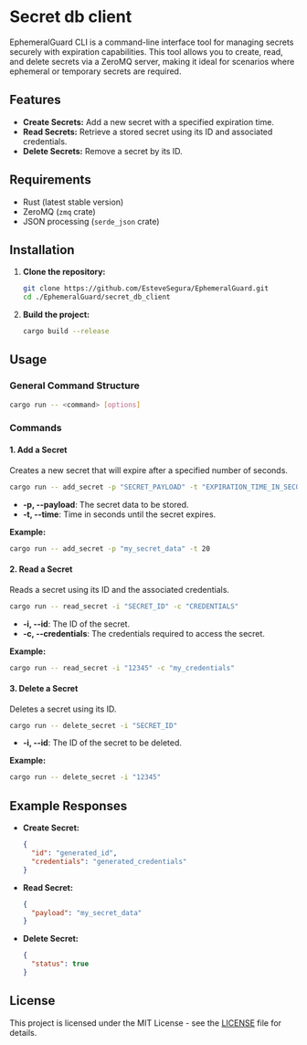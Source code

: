 # Secret db client

EphemeralGuard CLI is a command-line interface tool for managing secrets securely with expiration capabilities. This tool allows you to create, read, and delete secrets via a ZeroMQ server, making it ideal for scenarios where ephemeral or temporary secrets are required.

## Features

- **Create Secrets:** Add a new secret with a specified expiration time.
- **Read Secrets:** Retrieve a stored secret using its ID and associated credentials.
- **Delete Secrets:** Remove a secret by its ID.

## Requirements

- Rust (latest stable version)
- ZeroMQ (`zmq` crate)
- JSON processing (`serde_json` crate)

## Installation

1. **Clone the repository:**

   ```bash
   git clone https://github.com/EsteveSegura/EphemeralGuard.git
   cd ./EphemeralGuard/secret_db_client
   ```

2. **Build the project:**

   ```bash
   cargo build --release
   ```

## Usage

### General Command Structure

```bash
cargo run -- <command> [options]
```

### Commands

#### 1. Add a Secret

Creates a new secret that will expire after a specified number of seconds.

```bash
cargo run -- add_secret -p "SECRET_PAYLOAD" -t "EXPIRATION_TIME_IN_SECONDS"
```

- **-p, --payload**: The secret data to be stored.
- **-t, --time**: Time in seconds until the secret expires.

**Example:**

```bash
cargo run -- add_secret -p "my_secret_data" -t 20
```

#### 2. Read a Secret

Reads a secret using its ID and the associated credentials.

```bash
cargo run -- read_secret -i "SECRET_ID" -c "CREDENTIALS"
```

- **-i, --id**: The ID of the secret.
- **-c, --credentials**: The credentials required to access the secret.

**Example:**

```bash
cargo run -- read_secret -i "12345" -c "my_credentials"
```

#### 3. Delete a Secret

Deletes a secret using its ID.

```bash
cargo run -- delete_secret -i "SECRET_ID"
```

- **-i, --id**: The ID of the secret to be deleted.

**Example:**

```bash
cargo run -- delete_secret -i "12345"
```

## Example Responses

- **Create Secret:**

  ```json
  {
    "id": "generated_id",
    "credentials": "generated_credentials"
  }
  ```

- **Read Secret:**

  ```json
  {
    "payload": "my_secret_data"
  }
  ```

- **Delete Secret:**

  ```json
  {
    "status": true
  }
  ```

## License

This project is licensed under the MIT License - see the [LICENSE](LICENSE) file for details.
